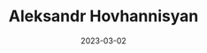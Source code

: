 ---
title: Aleksandr Hovhannisyan
link : https://www.aleksandrhovhannisyan.com/
tags: "personal site"
date: 2023-03-02
---